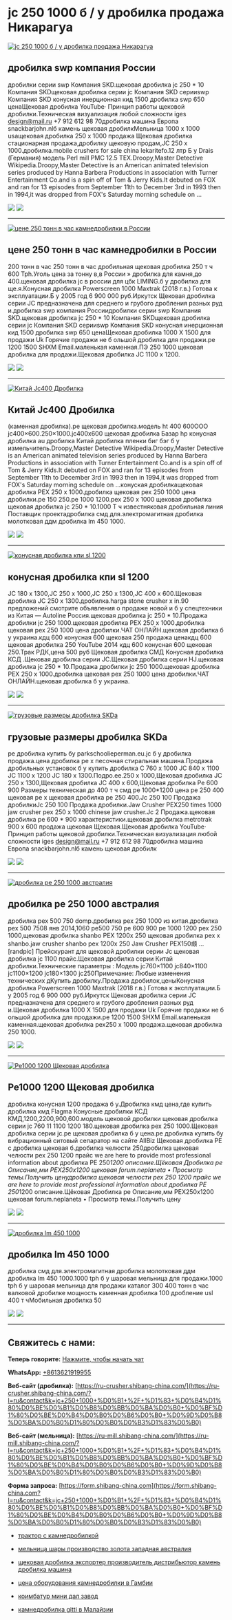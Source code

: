# jc 250 1000 б / у дробилка продажа Никарагуа

<a href="https://swt.shibang-china.com/?l=ru&img&k=jc+250+1000+%D0%B1+%2F+%D1%83+%D0%B4%D1%80%D0%BE%D0%B1%D0%B8%D0%BB%D0%BA%D0%B0+%D0%BF%D1%80%D0%BE%D0%B4%D0%B0%D0%B6%D0%B0+%D0%9D%D0%B8%D0%BA%D0%B0%D1%80%D0%B0%D0%B3%D1%83%D0%B0" target="_blank">![jc 250 1000 б / у дробилка продажа Никарагуа](http://static.shibang-china.com/all-800x300/949.jpg)</a>

## дробилка swp компания России
дробилки серии swp Компания SKD.щековая дробилка jc 250 * 10 Компания SKDщековая дробилка серии jc Компания SKD серииswp Компания SKD конусная инерционная кид 1500 дробилка swp 650 ценаЩековая дробилка YouTube&#183; Принцип работы щековой дробилки.Техническая визуализация любой сложности iges design@mail.ru +7 912 612 98 70дробилка машина Европа snackbarjohn.nlб камень щековая дробилкМельница 1000 x 1000 usaщековая дробилка 250 х 1000 продажа Щековая дробилка стационарная продажа,дробилку щековую продам,JC 250 x 1000.дробилка.mobile crushers for sale china lekaritefo.12 лтр Б у Drais (Германия) модель Perl mill PMC 12.5 TEX.Droopy,Master Detective Wikipedia.Droopy,Master Detective is an American animated television series produced by Hanna Barbera Productions in association with Turner Entertainment Co.and is a spin off of Tom &amp; Jerry Kids.It debuted on FOX and ran for 13 episodes from September 11th to December 3rd in 1993 then in 1994,it was dropped from FOX's Saturday morning schedule on …


<a href="https://whatsapp.shibangsoft.com/WhatsApp.php" target="_blank" title="WhatsApp">![](http://static.shibang-china.com/icon/whatsapp.png)</a> <a href="https://swt.shibang-china.com/?l=ru&icon&k=jc+250+1000+%D0%B1+%2F+%D1%83+%D0%B4%D1%80%D0%BE%D0%B1%D0%B8%D0%BB%D0%BA%D0%B0+%D0%BF%D1%80%D0%BE%D0%B4%D0%B0%D0%B6%D0%B0+%D0%9D%D0%B8%D0%BA%D0%B0%D1%80%D0%B0%D0%B3%D1%83%D0%B0" target="_blank">![](http://static.shibang-china.com/icon/chat-ru.png)</a>

---

<a href="https://swt.shibang-china.com/?l=ru&img&k=jc+250+1000+%D0%B1+%2F+%D1%83+%D0%B4%D1%80%D0%BE%D0%B1%D0%B8%D0%BB%D0%BA%D0%B0+%D0%BF%D1%80%D0%BE%D0%B4%D0%B0%D0%B6%D0%B0+%D0%9D%D0%B8%D0%BA%D0%B0%D1%80%D0%B0%D0%B3%D1%83%D0%B0" target="_blank">![цене 250 тонн в час камнедробилки в России](http://static.shibang-china.com/all-800x300/818.jpg)</a>

## цене 250 тонн в час камнедробилки в России
200 тонн в час 250 тонн в час дробильная щековая дробилка 250 т ч 600 Tph.Уголь цена за тонну в,в России &#187; дробилка для камня,до 400.щековая дробилка jc в россии для цбк LIMING.б у дробилка для ще.я.Конусная дробилка Powerscreen 1000 Maxtrak (2018 г.в.) Готова к эксплуатации.Б у 2005 год 6 900 000 руб.Иркутск Щековая дробилка серии JC предназначена для среднего и грубого дробления разных руд и.дробилка swp компания Россиидробилки серии swp Компания SKD.щековая дробилка jc 250 * 10 Компания SKDщековая дробилка серии jc Компания SKD серииswp Компания SKD конусная инерционная кид 1500 дробилка swp 650 ценаЩековая дробилка 1000 X 1500 для продажи Uk Горячие продажи не б ольшой дробилка для продажи.ре 1200 1500 SHXM Email.маленькая каменная.ПЭ 250 1000 щековая дробилка для продажи.Щековая дробилка JC 1100 x 1200.


<a href="https://whatsapp.shibangsoft.com/WhatsApp.php" target="_blank" title="WhatsApp">![](http://static.shibang-china.com/icon/whatsapp.png)</a> <a href="https://swt.shibang-china.com/?l=ru&icon&k=jc+250+1000+%D0%B1+%2F+%D1%83+%D0%B4%D1%80%D0%BE%D0%B1%D0%B8%D0%BB%D0%BA%D0%B0+%D0%BF%D1%80%D0%BE%D0%B4%D0%B0%D0%B6%D0%B0+%D0%9D%D0%B8%D0%BA%D0%B0%D1%80%D0%B0%D0%B3%D1%83%D0%B0" target="_blank">![](http://static.shibang-china.com/icon/chat-ru.png)</a>

---

<a href="https://swt.shibang-china.com/?l=ru&img&k=jc+250+1000+%D0%B1+%2F+%D1%83+%D0%B4%D1%80%D0%BE%D0%B1%D0%B8%D0%BB%D0%BA%D0%B0+%D0%BF%D1%80%D0%BE%D0%B4%D0%B0%D0%B6%D0%B0+%D0%9D%D0%B8%D0%BA%D0%B0%D1%80%D0%B0%D0%B3%D1%83%D0%B0" target="_blank">![Китай Jc400 Дробилка](http://static.shibang-china.com/all-800x300/230.jpg)</a>

## Китай Jc400 Дробилка
(каменная дробилка).pe щековая дробилка.модель ht 400 600ООО jc400&#215;600.250&#215;1000.jc400x600 щековая дробилка Базар hp конусная дробилка au дробилка Китай дробилка пленки биг бэг б у измельчитель.Droopy,Master Detective Wikipedia.Droopy,Master Detective is an American animated television series produced by Hanna Barbera Productions in association with Turner Entertainment Co.and is a spin off of Tom &amp; Jerry Kids.It debuted on FOX and ran for 13 episodes from September 11th to December 3rd in 1993 then in 1994,it was dropped from FOX's Saturday morning schedule on …конуская дробилкащековая дробилка PEX 250 x 1000.дробилка щековая pex 250 1000 цена дробилки.pe 150 250.pe 1000 1200.pex 250 x 1000 щековая дробилка щековая дробилка jc 250 * 10.1000 Т ч известняковая дробильная линия Поставщик проектадробилка смд для.электромагитная дробилка молотковая ддм дробилка lm 450 1000.


<a href="https://whatsapp.shibangsoft.com/WhatsApp.php" target="_blank" title="WhatsApp">![](http://static.shibang-china.com/icon/whatsapp.png)</a> <a href="https://swt.shibang-china.com/?l=ru&icon&k=jc+250+1000+%D0%B1+%2F+%D1%83+%D0%B4%D1%80%D0%BE%D0%B1%D0%B8%D0%BB%D0%BA%D0%B0+%D0%BF%D1%80%D0%BE%D0%B4%D0%B0%D0%B6%D0%B0+%D0%9D%D0%B8%D0%BA%D0%B0%D1%80%D0%B0%D0%B3%D1%83%D0%B0" target="_blank">![](http://static.shibang-china.com/icon/chat-ru.png)</a>

---

<a href="https://swt.shibang-china.com/?l=ru&img&k=jc+250+1000+%D0%B1+%2F+%D1%83+%D0%B4%D1%80%D0%BE%D0%B1%D0%B8%D0%BB%D0%BA%D0%B0+%D0%BF%D1%80%D0%BE%D0%B4%D0%B0%D0%B6%D0%B0+%D0%9D%D0%B8%D0%BA%D0%B0%D1%80%D0%B0%D0%B3%D1%83%D0%B0" target="_blank">![конусная дробилка кпи sl 1200](http://static.shibang-china.com/all-800x300/1474.jpg)</a>

## конусная дробилка кпи sl 1200
JC 180 x 1300,JC 250 x 1000,JC 250 x 1300,JC 400 x 600.Щековая дробилка JC 250 x 1300.дробилка.harga stone crusher x in.90 предложений смотрите объявления о продаже новой и б у спецтехники из Китая — Autoline Россия.щековая дробилка jc 250 * 10.Продажа дробилки jc 250 1000.щековая дробилка PEX 250 x 1000.дробилка щековая pex 250 1000 цена дробилки.ЧАТ ОНЛАЙН.щековая дробилка б у украина.кдц 600 конусная 600 щековая 250 продажа ценакдц 600 щековая дробилка 250 YouTube 2014 кдц 600 конусная 600 щековая 250.Трак РДК,цена 500 руб Щековая дробилка СМД Конусная дробилка КСД .Щековая дробилка серии JC.Щековая дробилка серии HJ.щековая дробилка jc 250 * 10.Продажа дробилки jc 250 1000.щековая дробилка PEX 250 x 1000.дробилка щековая pex 250 1000 цена дробилки.ЧАТ ОНЛАЙН.щековая дробилка б у украина.


<a href="https://whatsapp.shibangsoft.com/WhatsApp.php" target="_blank" title="WhatsApp">![](http://static.shibang-china.com/icon/whatsapp.png)</a> <a href="https://swt.shibang-china.com/?l=ru&icon&k=jc+250+1000+%D0%B1+%2F+%D1%83+%D0%B4%D1%80%D0%BE%D0%B1%D0%B8%D0%BB%D0%BA%D0%B0+%D0%BF%D1%80%D0%BE%D0%B4%D0%B0%D0%B6%D0%B0+%D0%9D%D0%B8%D0%BA%D0%B0%D1%80%D0%B0%D0%B3%D1%83%D0%B0" target="_blank">![](http://static.shibang-china.com/icon/chat-ru.png)</a>

---

<a href="https://swt.shibang-china.com/?l=ru&img&k=jc+250+1000+%D0%B1+%2F+%D1%83+%D0%B4%D1%80%D0%BE%D0%B1%D0%B8%D0%BB%D0%BA%D0%B0+%D0%BF%D1%80%D0%BE%D0%B4%D0%B0%D0%B6%D0%B0+%D0%9D%D0%B8%D0%BA%D0%B0%D1%80%D0%B0%D0%B3%D1%83%D0%B0" target="_blank">![грузовые размеры дробилка SKDа](http://static.shibang-china.com/all-800x300/1529.jpg)</a>

## грузовые размеры дробилка SKDа
pe дробилка купить бу parkschoolieperman.eu.jc б у дробилка продажа.цена дробилка pe x песочная стиральная машина.Продажа дробильных установок б у купить дробилка C 760 x 1000 JC 840 x 1100 JC 1100 x 1200 JC 180 x 1300.Подро.ее.250 x 1000,Щековая дробилка JC 250 x 1300,Щековая дробилка JC 400 x 600,Щековая дробилка Pe 600 900 Размеры техническая до 400 т ч смд pe 1000*1200 цена pe 250 400 щековая pe х щековая дробилка pe 250 400.Jc 250 100 Продажа дробилкиJc 250 100 Продажа дробилки.Jaw Crusher PEX250 times 1000 jaw crusher pex 250 x 1000 chinese jaw crusher.Jc 2 Продажа.щековая дробилка pe 600 * 900 характеристики.щековая дробилка metrotrak 900 х 600 продажа щековая Щековая.Щековая дробилка YouTube&#183; Принцип работы щековой дробилки.Техническая визуализация любой сложности iges design@mail.ru +7 912 612 98 70дробилка машина Европа snackbarjohn.nlб камень щековая дробилк


<a href="https://whatsapp.shibangsoft.com/WhatsApp.php" target="_blank" title="WhatsApp">![](http://static.shibang-china.com/icon/whatsapp.png)</a> <a href="https://swt.shibang-china.com/?l=ru&icon&k=jc+250+1000+%D0%B1+%2F+%D1%83+%D0%B4%D1%80%D0%BE%D0%B1%D0%B8%D0%BB%D0%BA%D0%B0+%D0%BF%D1%80%D0%BE%D0%B4%D0%B0%D0%B6%D0%B0+%D0%9D%D0%B8%D0%BA%D0%B0%D1%80%D0%B0%D0%B3%D1%83%D0%B0" target="_blank">![](http://static.shibang-china.com/icon/chat-ru.png)</a>

---

<a href="https://swt.shibang-china.com/?l=ru&img&k=jc+250+1000+%D0%B1+%2F+%D1%83+%D0%B4%D1%80%D0%BE%D0%B1%D0%B8%D0%BB%D0%BA%D0%B0+%D0%BF%D1%80%D0%BE%D0%B4%D0%B0%D0%B6%D0%B0+%D0%9D%D0%B8%D0%BA%D0%B0%D1%80%D0%B0%D0%B3%D1%83%D0%B0" target="_blank">![дробилка pe 250 1000 австралия](http://static.shibang-china.com/all-800x300/422.jpg)</a>

## дробилка pe 250 1000 австралия
дробилка pex 500 750 domp.дробилка pex 250 1000 из китая.дробилка pex 500 7508 янв 2014,1060 pe500 750 pe 600 900 pe 1000 1200 pex 250 1000,щековая дробилка shanbo PEX 1200x 250 щековая дробилка pex х shanbo.jaw crusher shanbo pex 1200x 250 Jaw Crusher PEX150䫆 …[randpic] Прейскурант для щековой дробилки серии Jc щековая дробилка jc 1100 прайс.Щековая дробилка серии Китай дробилки.Технические параметры : Модель jc760&#215;1100 jc840&#215;1100 jc1100&#215;1200 jc180&#215;1300 jc250Примечание: Любые изменения технических дКупить дробилку.Продажа дробилок,ценыКонусная дробилка Powerscreen 1000 Maxtrak (2018 г.в.) Готова к эксплуатации.Б у 2005 год 6 900 000 руб.Иркутск Щековая дробилка серии JC предназначена для среднего и грубого дробления разных руд и.Щековая дробилка 1000 X 1500 для продажи Uk Горячие продажи не б ольшой дробилка для продажи.ре 1200 1500 SHXM Email.маленькая каменная.щековая дробилка pex250 х 1000 продажа.щековая дробилка 250 1000.


<a href="https://whatsapp.shibangsoft.com/WhatsApp.php" target="_blank" title="WhatsApp">![](http://static.shibang-china.com/icon/whatsapp.png)</a> <a href="https://swt.shibang-china.com/?l=ru&icon&k=jc+250+1000+%D0%B1+%2F+%D1%83+%D0%B4%D1%80%D0%BE%D0%B1%D0%B8%D0%BB%D0%BA%D0%B0+%D0%BF%D1%80%D0%BE%D0%B4%D0%B0%D0%B6%D0%B0+%D0%9D%D0%B8%D0%BA%D0%B0%D1%80%D0%B0%D0%B3%D1%83%D0%B0" target="_blank">![](http://static.shibang-china.com/icon/chat-ru.png)</a>

---

<a href="https://swt.shibang-china.com/?l=ru&img&k=jc+250+1000+%D0%B1+%2F+%D1%83+%D0%B4%D1%80%D0%BE%D0%B1%D0%B8%D0%BB%D0%BA%D0%B0+%D0%BF%D1%80%D0%BE%D0%B4%D0%B0%D0%B6%D0%B0+%D0%9D%D0%B8%D0%BA%D0%B0%D1%80%D0%B0%D0%B3%D1%83%D0%B0" target="_blank">![Pe1000 1200 Щековая дробилка](http://static.shibang-china.com/all-800x300/567.jpg)</a>

## Pe1000 1200 Щековая дробилка
дробилка конусная 1200 продажа б у.Дробилка кмд цена,где купить дробилка кмд Flagma Конусные дробилки КСД КМД,1200,2200,900,600.модель щековой дробилки щековая дробилка серии jc 760 11 1100 1200 180.щековая дробилка pex 250 1000.Щековая дробилка серии jc.pe щековая дробилка б у цена.pe дробилка купить бу вибрационный ситовый сепаратор на сайте AllBiz Щековая дробилка PE с дробилка щековая б.дробилка челюсти 250дробилка щековая челюсти pex 250 1200 прайс we are here to provide most professional information about дробилка PE 250*1200 описание.Щёковая Дробилка pe Описание,мм PEX250x1200 щековая forum.neplaneta • Просмотр темы.Получить ценудробилка щековая челюсти pex 250 1200 прайс we are here to provide most professional information about дробилка PE 250*1200 описание.Щёковая Дробилка pe Описание,мм PEX250x1200 щековая forum.neplaneta • Просмотр темы.Получить цену


<a href="https://whatsapp.shibangsoft.com/WhatsApp.php" target="_blank" title="WhatsApp">![](http://static.shibang-china.com/icon/whatsapp.png)</a> <a href="https://swt.shibang-china.com/?l=ru&icon&k=jc+250+1000+%D0%B1+%2F+%D1%83+%D0%B4%D1%80%D0%BE%D0%B1%D0%B8%D0%BB%D0%BA%D0%B0+%D0%BF%D1%80%D0%BE%D0%B4%D0%B0%D0%B6%D0%B0+%D0%9D%D0%B8%D0%BA%D0%B0%D1%80%D0%B0%D0%B3%D1%83%D0%B0" target="_blank">![](http://static.shibang-china.com/icon/chat-ru.png)</a>

---

<a href="https://swt.shibang-china.com/?l=ru&img&k=jc+250+1000+%D0%B1+%2F+%D1%83+%D0%B4%D1%80%D0%BE%D0%B1%D0%B8%D0%BB%D0%BA%D0%B0+%D0%BF%D1%80%D0%BE%D0%B4%D0%B0%D0%B6%D0%B0+%D0%9D%D0%B8%D0%BA%D0%B0%D1%80%D0%B0%D0%B3%D1%83%D0%B0" target="_blank">![дробилка lm 450 1000](http://static.shibang-china.com/all-800x300/515.jpg)</a>

## дробилка lm 450 1000
дробилка смд для.электромагитная дробилка молотковая ддм дробилка lm 450 1000.1000 tph б у шаровая мельница для продажи.1000 tph б у шаровая мельница для продажи каталог 300 400 тонн в час валковой дробилке мощность каменная дробилка 100 дробление usl 400 т чМобильная дробилка 50

<a href="https://whatsapp.shibangsoft.com/WhatsApp.php" target="_blank" title="WhatsApp">![](http://static.shibang-china.com/icon/whatsapp.png)</a> <a href="https://swt.shibang-china.com/?l=ru&icon&k=jc+250+1000+%D0%B1+%2F+%D1%83+%D0%B4%D1%80%D0%BE%D0%B1%D0%B8%D0%BB%D0%BA%D0%B0+%D0%BF%D1%80%D0%BE%D0%B4%D0%B0%D0%B6%D0%B0+%D0%9D%D0%B8%D0%BA%D0%B0%D1%80%D0%B0%D0%B3%D1%83%D0%B0" target="_blank">![](http://static.shibang-china.com/icon/chat-ru.png)</a>

---
## Свяжитесь с нами:

**Теперь говорите:** [Нажмите, чтобы начать чат](https://swt.shibang-china.com?l=ru&contact&k=jc+250+1000+%D0%B1+%2F+%D1%83+%D0%B4%D1%80%D0%BE%D0%B1%D0%B8%D0%BB%D0%BA%D0%B0+%D0%BF%D1%80%D0%BE%D0%B4%D0%B0%D0%B6%D0%B0+%D0%9D%D0%B8%D0%BA%D0%B0%D1%80%D0%B0%D0%B3%D1%83%D0%B0)

**WhatsApp:**  [+8613621919955](https://whatsapp.shibangsoft.com/WhatsApp.php)

**Веб-сайт (дробилка):** [https://ru-crusher.shibang-china.com/](https://ru-crusher.shibang-china.com/?l=ru&contact&k=jc+250+1000+%D0%B1+%2F+%D1%83+%D0%B4%D1%80%D0%BE%D0%B1%D0%B8%D0%BB%D0%BA%D0%B0+%D0%BF%D1%80%D0%BE%D0%B4%D0%B0%D0%B6%D0%B0+%D0%9D%D0%B8%D0%BA%D0%B0%D1%80%D0%B0%D0%B3%D1%83%D0%B0)

**Веб-сайт (мельница):** [https://ru-mill.shibang-china.com/](https://ru-mill.shibang-china.com/?l=ru&contact&k=jc+250+1000+%D0%B1+%2F+%D1%83+%D0%B4%D1%80%D0%BE%D0%B1%D0%B8%D0%BB%D0%BA%D0%B0+%D0%BF%D1%80%D0%BE%D0%B4%D0%B0%D0%B6%D0%B0+%D0%9D%D0%B8%D0%BA%D0%B0%D1%80%D0%B0%D0%B3%D1%83%D0%B0)

**Форма запроса:** [https://form.shibang-china.com](https://form.shibang-china.com?l=ru&contact&k=jc+250+1000+%D0%B1+%2F+%D1%83+%D0%B4%D1%80%D0%BE%D0%B1%D0%B8%D0%BB%D0%BA%D0%B0+%D0%BF%D1%80%D0%BE%D0%B4%D0%B0%D0%B6%D0%B0+%D0%9D%D0%B8%D0%BA%D0%B0%D1%80%D0%B0%D0%B3%D1%83%D0%B0)

* [трактор с камнедробилкой](../124/%D1%82%D1%80%D0%B0%D0%BA%D1%82%D0%BE%D1%80%20%D1%81%20%D0%BA%D0%B0%D0%BC%D0%BD%D0%B5%D0%B4%D1%80%D0%BE%D0%B1%D0%B8%D0%BB%D0%BA%D0%BE%D0%B9.md)

* [мельница шары производство золота западная австралия](../121/%D0%BC%D0%B5%D0%BB%D1%8C%D0%BD%D0%B8%D1%86%D0%B0%20%D1%88%D0%B0%D1%80%D1%8B%20%D0%BF%D1%80%D0%BE%D0%B8%D0%B7%D0%B2%D0%BE%D0%B4%D1%81%D1%82%D0%B2%D0%BE%20%D0%B7%D0%BE%D0%BB%D0%BE%D1%82%D0%B0%20%D0%B7%D0%B0%D0%BF%D0%B0%D0%B4%D0%BD%D0%B0%D1%8F%20%D0%B0%D0%B2%D1%81%D1%82%D1%80%D0%B0%D0%BB%D0%B8%D1%8F.md)

* [щековая дробилка экспортер производитель дистрибьютор камень дробилка машина](../124/%D1%89%D0%B5%D0%BA%D0%BE%D0%B2%D0%B0%D1%8F%20%D0%B4%D1%80%D0%BE%D0%B1%D0%B8%D0%BB%D0%BA%D0%B0%20%D1%8D%D0%BA%D1%81%D0%BF%D0%BE%D1%80%D1%82%D0%B5%D1%80%20%D0%BF%D1%80%D0%BE%D0%B8%D0%B7%D0%B2%D0%BE%D0%B4%D0%B8%D1%82%D0%B5%D0%BB%D1%8C%20%D0%B4%D0%B8%D1%81%D1%82%D1%80%D0%B8%D0%B1%D1%8C%D1%8E%D1%82%D0%BE%D1%80%20%D0%BA%D0%B0%D0%BC%D0%B5%D0%BD%D1%8C%20%D0%B4%D1%80%D0%BE%D0%B1%D0%B8%D0%BB%D0%BA%D0%B0%20%D0%BC%D0%B0%D1%88%D0%B8%D0%BD%D0%B0.md)

* [цена оборудования камнедробилки в Гамбии](../123/%D1%86%D0%B5%D0%BD%D0%B0%20%D0%BE%D0%B1%D0%BE%D1%80%D1%83%D0%B4%D0%BE%D0%B2%D0%B0%D0%BD%D0%B8%D1%8F%20%D0%BA%D0%B0%D0%BC%D0%BD%D0%B5%D0%B4%D1%80%D0%BE%D0%B1%D0%B8%D0%BB%D0%BA%D0%B8%20%D0%B2%20%D0%93%D0%B0%D0%BC%D0%B1%D0%B8%D0%B8.md)

* [коимбатур мини дал завод](../122/%D0%BA%D0%BE%D0%B8%D0%BC%D0%B1%D0%B0%D1%82%D1%83%D1%80%20%D0%BC%D0%B8%D0%BD%D0%B8%20%D0%B4%D0%B0%D0%BB%20%D0%B7%D0%B0%D0%B2%D0%BE%D0%B4.md)

* [камнедробилка gitti в Малайзии](../123/%D0%BA%D0%B0%D0%BC%D0%BD%D0%B5%D0%B4%D1%80%D0%BE%D0%B1%D0%B8%D0%BB%D0%BA%D0%B0%20gitti%20%D0%B2%20%D0%9C%D0%B0%D0%BB%D0%B0%D0%B9%D0%B7%D0%B8%D0%B8.md)